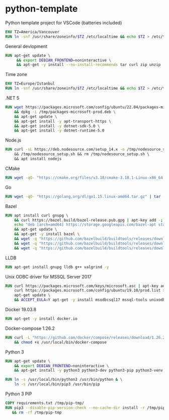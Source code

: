 # python-template

Python template project for VSCode (batteries included)


```dockerfile
ENV TZ=America/Vancouver
RUN ln -snf /usr/share/zoneinfo/$TZ /etc/localtime && echo $TZ > /etc/timezone
```

General devlopment

```dockerfile
RUN apt-get update \
     && export DEBIAN_FRONTEND=noninteractive \
     && apt-get -y install --no-install-recommends tar curl zip unzip
```

Time zone

```dockerfile
ENV TZ=Europe/Istanbul
RUN ln -snf /usr/share/zoneinfo/$TZ /etc/localtime && echo $TZ > /etc/timezone
```

.NET 5

```dockerfile
RUN wget https://packages.microsoft.com/config/ubuntu/22.04/packages-microsoft-prod.deb -O /tmp/packages-microsoft-prod.deb \
    && dpkg -i /tmp/packages-microsoft-prod.deb \
    && apt-get update \
    && apt-get install -y apt-transport-https \
    && apt-get install -y dotnet-sdk-5.0 \
    && apt-get install -y dotnet-runtime-5.0
```

Node.js

```dockerfile
RUN curl -sL https://deb.nodesource.com/setup_14.x -o /tmp/nodesource_setup.sh && chmod +x /tmp/nodesource_setup.sh \ 
    && /tmp/nodesource_setup.sh && rm /tmp/nodesource_setup.sh \ 
    && apt install nodejs
```

CMake

```dockerfile
RUN wget -qO- "https://cmake.org/files/v3.18/cmake-3.18.1-Linux-x86_64.tar.gz" | tar --strip-components=1 -xz -C /usr/local
```

Go

```dockerfile
RUN wget -qO- "https://golang.org/dl/go1.15.linux-amd64.tar.gz" | tar --strip-components=1 -xz -C /usr/local
```

Bazel

```dockerfile
RUN apt install curl gnupg \
    && curl https://bazel.build/bazel-release.pub.gpg | apt-key add -; \
    echo "deb [arch=amd64] https://storage.googleapis.com/bazel-apt stable jdk1.8" | tee /etc/apt/sources.list.d/bazel.list \
    && apt-get update \
    && apt-get -y install bazel \
    && wget -q "https://github.com/bazelbuild/buildtools/releases/download/3.4.0/buildifier" -P /usr/local/bin &&  chmod +x /usr/local/bin/buildifier \
    && wget -q "https://github.com/bazelbuild/buildtools/releases/download/3.4.0/buildozer" -P /usr/local/bin && chmod +x /usr/local/bin/buildozer \
    && wget -q "https://github.com/bazelbuild/buildtools/releases/download/3.4.0/unused_deps" -P /usr/local/bin && chmod +x /usr/local/bin/unused_deps
```

LLDB

```dockerfile
RUN apt-get install gnupg lldb g++ valgrind -y 
```

Unix ODBC driver for MSSQL Server 2017

```dockerfile
RUN curl https://packages.microsoft.com/keys/microsoft.asc | apt-key add -; \
    curl https://packages.microsoft.com/config/ubuntu/19.10/prod.list > /etc/apt/sources.list.d/mssql-release.list; \
    apt-get update \
    && ACCEPT_EULA=Y apt-get -y install msodbcsql17 mssql-tools unixodbc-dev
```

Docker 19.03.8

```dockerfile
RUN apt-get -y install docker.io
```

Docker-compose 1.26.2

```dockerfile
RUN curl -L "https://github.com/docker/compose/releases/download/1.26.2/docker-compose-$(uname -s)-$(uname -m)" -o /usr/local/bin/docker-compose \
    && chmod +x /usr/local/bin/docker-compose
```

Python 3

```dockerfile
RUN apt-get update \
    && export DEBIAN_FRONTEND=noninteractive \
    && apt-get install -y python3 python3-dev python3-pip python3-venv python3-behave pipenv

RUN ln -s /usr/local/bin/python3 /usr/bin/python & \
    ln -s /usr/local/bin/pip3 /usr/bin/pip
```

Python 3 PIP

```dockerfile
COPY requirements.txt /tmp/pip-tmp/
RUN pip3 --disable-pip-version-check --no-cache-dir install -r /tmp/pip-tmp/requirements.txt \
   && rm -rf /tmp/pip-tmp
```